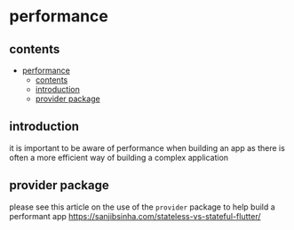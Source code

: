 # performance

## contents

- [performance](#performance)
  - [contents](#contents)
  - [introduction](#introduction)
  - [provider package](#provider-package)

## introduction

it is important to be aware of performance when building an app as there is often a more efficient way of building a complex application

## provider package

please see this article on the use of the `provider` package to help build a performant app https://sanjibsinha.com/stateless-vs-stateful-flutter/


